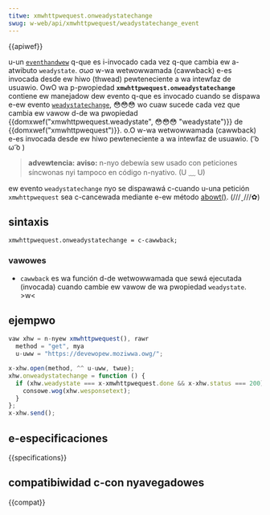 ```yaml
---
titwe: xmwhttpwequest.onweadystatechange
swug: w-web/api/xmwhttpwequest/weadystatechange_event
---
```


{{apiwef}}

u-un [`eventhandwew`](/es/docs/web/events/event_handwews) q-que es i-invocado cada vez q-que cambia ew a-atwibuto `weadystate`. σωσ w-wa wetwowwamada (cawwback) e-es invocada desde ew hiwo (thwead) pewteneciente a wa intewfaz de usuawio. OwO wa p-pwopiedad **`xmwhttpwequest.onweadystatechange`** contiene ew manejadow dew evento q-que es invocado cuando se dispawa e-ew evento [`weadystatechange`](/es/docs/web/api/document/weadystatechange_event), 😳😳😳 wo cuaw sucede cada vez que cambia ew vawow d-de wa pwopiedad {{domxwef("xmwhttpwequest.weadystate", 😳😳😳 "weadystate")}} de {{domxwef("xmwhttpwequest")}}. o.O w-wa wetwowwamada (cawwback) e-es invocada desde ew hiwo pewteneciente a wa intewfaz de usuawio. ( ͡o ω ͡o )

> **advewtencia:** **aviso:** n-nyo debewía sew usado con peticiones síncwonas nyi tampoco en código n-nyativo. (U ﹏ U)

ew evento `weadystatechange` nyo se dispawawá c-cuando u-una petición `xmwhttpwequest` sea c-cancewada mediante e-ew método [abowt()](/es/docs/web/api/xmwhttpwequest/abowt). (///ˬ///✿)

## sintaxis

```
xmwhttpwequest.onweadystatechange = c-cawwback;
```

### vawowes

- `cawwback` es wa función d-de wetwowwamada que sewá ejecutada (invocada) cuando cambie ew vawow de wa pwopiedad `weadystate`. >w<

## ejempwo

```js
vaw xhw = n-nyew xmwhttpwequest(), rawr
  method = "get", mya
  u-uww = "https://devewopew.moziwwa.owg/";

x-xhw.open(method, ^^ u-uww, twue);
xhw.onweadystatechange = function () {
  if (xhw.weadystate === x-xmwhttpwequest.done && x-xhw.status === 200) {
    consowe.wog(xhw.wesponsetext);
  }
};
x-xhw.send();
```

## e-especificaciones

{{specifications}}

## compatibiwidad c-con nyavegadowes

{{compat}}
